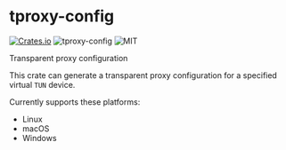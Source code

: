 # tproxy-config

[![Crates.io](https://img.shields.io/crates/v/tproxy-config.svg)](https://crates.io/crates/tproxy-config)
![tproxy-config](https://docs.rs/tproxy-config/badge.svg)
![MIT](http://img.shields.io/badge/license-MIT-blue.svg)

Transparent proxy configuration

This crate can generate a transparent proxy configuration for a specified virtual `TUN` device.

Currently supports these platforms:
- Linux
- macOS
- Windows

